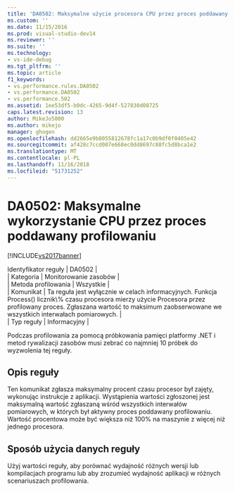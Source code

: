 ```yaml
---
title: 'DA0502: Maksymalne użycie procesora CPU przez proces poddawany profilowaniu | Dokumentacja firmy Microsoft'
ms.custom: ''
ms.date: 11/15/2016
ms.prod: visual-studio-dev14
ms.reviewer: ''
ms.suite: ''
ms.technology:
- vs-ide-debug
ms.tgt_pltfrm: ''
ms.topic: article
f1_keywords:
- vs.performance.rules.DA0502
- vs.performance.DA0502
- vs.performance.502
ms.assetid: 1ee53df5-b0dc-4265-9d4f-527830d08725
caps.latest.revision: 13
author: MikeJo5000
ms.author: mikejo
manager: ghogen
ms.openlocfilehash: dd2665e9b8055812678fc1a17c0b9df0f0405e42
ms.sourcegitcommit: af428c7ccd007e668ec0dd8697c88fc5d8bca1e2
ms.translationtype: MT
ms.contentlocale: pl-PL
ms.lasthandoff: 11/16/2018
ms.locfileid: "51731252"
---
```

# <a name="da0502-maximum-cpu-consumption-by-the-process-being-profiled"></a>DA0502: Maksymalne wykorzystanie CPU przez proces poddawany profilowaniu
[!INCLUDE[vs2017banner](../includes/vs2017banner.md)]

Identyfikator reguły | DA0502 |  
| Kategoria | Monitorowanie zasobów |  
| Metoda profilowania | Wszystkie |  
| Komunikat | Ta reguła jest wyłącznie w celach informacyjnych. Funkcja Process() licznik\\% czasu procesora mierzy użycie Procesora przez profilowany proces. Zgłaszana wartość to maksimum zaobserwowane we wszystkich interwałach pomiarowych. |  
| Typ reguły | Informacyjny |  
  
 Podczas profilowania za pomocą próbkowania pamięci platformy .NET i metod rywalizacji zasobów musi zebrać co najmniej 10 próbek do wyzwolenia tej reguły.  
  
## <a name="rule-description"></a>Opis reguły  
 Ten komunikat zgłasza maksymalny procent czasu procesor był zajęty, wykonując instrukcje z aplikacji. Wystąpienia wartości zgłoszonej jest maksymalną wartość zgłaszaną wśród wszystkich interwałów pomiarowych, w których był aktywny proces poddawany profilowaniu. Wartość procentowa może być większa niż 100% na maszynie z więcej niż jednego procesora.  
  
## <a name="how-to-use-the-rule-data"></a>Sposób użycia danych reguły  
 Użyj wartości reguły, aby porównać wydajność różnych wersji lub kompilacjach programu lub aby zrozumieć wydajność aplikacji w różnych scenariuszach profilowania.



